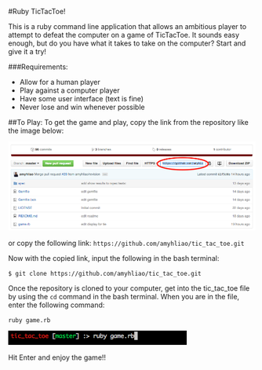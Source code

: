 #Ruby TicTacToe!

This is a ruby command line application that allows an ambitious player to attempt to defeat the computer on a game of TicTacToe. It sounds easy enough, but do you have what it takes to take on the computer? Start and give it a try!

###Requirements:
- Allow for a human player
- Play against a computer player
- Have some user interface (text is fine)
- Never lose and win whenever possible

##To Play:
To get the game and play, copy the link from the repository like the image below:

![Cloning TicTacToe](images/clone_game.png)

or copy the following link:
`https://github.com/amyhliao/tic_tac_toe.git`

Now with the copied link, input the following in the bash terminal:
```shell
$ git clone https://github.com/amyhliao/tic_tac_toe.git
```

Once the repository is cloned to your computer, get into the tic_tac_toe file by using the `cd` command in the bash terminal. When you are in the file, enter the following command:
```shell
ruby game.rb
```
![Start Game](images/terminal_start.png)

Hit Enter and enjoy the game!!
